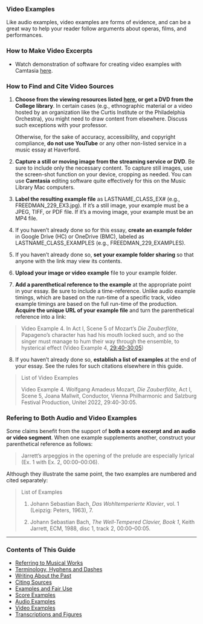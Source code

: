 ### Video Examples

Like audio examples, video examples are forms of evidence, and can be a great way to help your reader follow arguments about operas, films, and performances.

### How to Make Video Excerpts

* Watch demonstration of software for creating video examples with Camtasia [here](https://haverford.app.box.com/file/934628633661?s=rx573ab4v3j5yolf6zmu6tnnik371m7f).

### How to Find and Cite Video Sources

1. **Choose from the viewing resources listed [here](https://guides.tricolib.brynmawr.edu/c.php?g=285015&p=1899330), or get a DVD from the College library**. In certain cases (e.g., ethnographic material or a video hosted by an organization like the Curtis Institute or the Philadelphia Orchestra), you might need to draw content from elsewhere. Discuss such exceptions with your professor. 

    Otherwise, for the sake of accuracy, accessibility, and copyright compliance, **do not use YouTube** or any other non-listed service in a music essay at Haverford.

2. **Capture a still or moving image from the streaming service or DVD**. Be sure to include only the necessary content. To capture still images, use the screen-shot function on your device, cropping as needed. You can use **Camtasia** editing software quite effectively for this on the Music Library Mac computers.
3. **Label the resulting example file** as LASTNAME_CLASS_EX# (e.g., FREEDMAN_229_EX3.jpg). If it’s a still image, your example must be a JPEG, TIFF, or PDF file. If it’s a moving image, your example must be an MP4 file.
4. If you haven’t already done so for this essay, **create an example folder** in Google Drive (HC) or OneDrive (BMC), labeled as LASTNAME_CLASS_EXAMPLES (e.g., FREEDMAN_229_EXAMPLES).
5. If you haven’t already done so, **set your example folder sharing** so that anyone with the link may view its contents.
6. **Upload your image or video example** file to your example folder.
7. **Add a parenthetical reference to the example** at the appropriate point in your essay. Be sure to include a time-reference. Unlike audio example timings, which are based on the run-time of a specific track, video example timings are based on the full run-time of the production. **Acquire the unique URL of your example file** and turn the parenthetical reference into a link:

>Video Example 4. In Act I, Scene 5 of Mozart’s _Die Zauberflöte_, Papageno’s character has had his mouth locked such, and so the singer must manage to hum their way through the ensemble, to hysterical effect (Video Example 4, [29:40-30:05](https://drive.google.com/file/d/173S8oNbW8RGjKRtPuQKC7S3roEVPErBG/view?usp=share_link))

8. If you haven’t already done so, **establish a list of examples** at the end of your essay. See the rules for such citations elsewhere in this guide.

> List of Video Examples
>
> Video Example 4. Wolfgang Amadeus Mozart, _Die Zauberflöte,_ Act I, Scene 5, Joana Mallwit, Conductor, Vienna Philharmonic and Salzburg Festival Production, Unitel 2022, 29:40-30:05.  
        
### Refering to Both Audio and Video Examples

Some claims benefit from the support of **both a score excerpt and an audio or video segment**. When one example supplements another, construct your parenthetical reference as follows:    

> Jarrett’s arpeggios in the opening of the prelude are especially lyrical  (Ex. 1 with Ex. 2, 00:00–00:06). 

Although they illustrate the same point, the two examples are numbered and cited separately:

> List of Examples
>
> 1. Johann Sebastian Bach, _Das Wohltemperierte Klavier_, vol. 1 (Leipzig: Peters, 1963), 7.
>
> 2. Johann Sebastian Bach, _The Well-Tempered Clavier, Book 1_, Keith Jarrett, ECM, 1988, disc 1, track 2, 00:00–00:05.

-----

### Contents of This Guide

- [Referring to Musical Works](1_works.md)
- [Terminology, Hyphens and Dashes](2_terms.md)
- [Writing About the Past](3_past.md)
- [Citing Sources](4_citing_sources.md)
- [Examples and Fair Use](5_examples_intro.md)
- [Score Examples](6_score_example.md)
- [Audio Examples](7_audio_example.md)
- [Video Examples](8_video_example.md)
- [Transcriptions and Figures](9_transcriptions_figures.md)